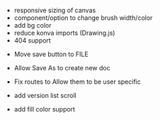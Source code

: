- responsive sizing of canvas
- component/option to change brush width/color
- add bg color
- reduce konva imports (Drawing.js)
- 404 support

* Move save button to FILE
* Allow Save As to create new doc

* Fix routes to Allow them to be user specific

* add version list scroll
* add fill color support